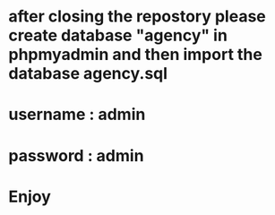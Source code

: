# after closing the repostory please create database "agency" in phpmyadmin and then import the database agency.sql
# username : admin
# password : admin

# Enjoy